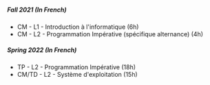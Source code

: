 <!--
##### Fall 2019 (In French) 

- CM - L1 - Introduction à l'informatique (4h)  
- TP - L1 - Outils Numériques (8h)

##### Spring 2020 (In French)

- TP - L2 - Programmation Impérative (36h)
- TP - L1 - Outils Informatiques (14h)

##### Fall 2020 (In French)

- CM - L1 - Introduction à l'informatique (6h)
- TP - L1 - Outils Numériques (16h)
- CM - L2 - Programmation Impérative (spécifique alternance) (2h)

##### Spring 2021 (In French)

- TP - L2 - Programmation Impérative (18h)
- TP - L1 - Outils Informatiques (14h)
- CM/TD - L2 - Système d'exploitation (16h)
-->
##### Fall 2021 (In French)

- CM - L1 - Introduction à l'informatique (6h)
- CM - L2 - Programmation Impérative (spécifique alternance) (4h)

##### Spring 2022 (In French)

- TP - L2 - Programmation Impérative (18h)
- CM/TD - L2 - Système d'exploitation (15h)
